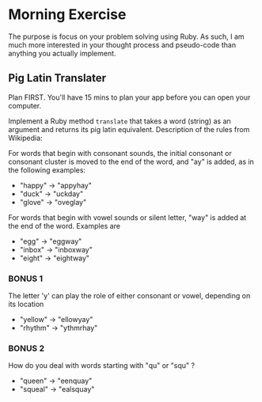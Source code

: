 # Morning Exercise

The purpose is focus on your problem solving using Ruby. As such, I am much more interested in your thought process and pseudo-code than anything you actually implement.

## Pig Latin Translater

Plan FIRST. You'll have 15 mins to plan your app before you can open your computer.

Implement a Ruby method `translate` that takes a word (string) as an argument and returns its pig latin equivalent. Description of the rules from Wikipedia:

For words that begin with consonant sounds, the initial consonant or consonant cluster is moved to the end of the word, and "ay" is added, as in the following examples:

* "happy" → "appyhay"
* "duck" → "uckday"
* "glove" → "oveglay"

For words that begin with vowel sounds or silent letter, "way" is added at the end of the word. Examples are

* "egg" → "eggway"
* "inbox" → "inboxway"
* "eight" → "eightway"

### BONUS 1

The letter 'y' can play the role of either consonant or vowel, depending on its location

* "yellow" → "ellowyay"
* "rhythm" → "ythmrhay"

### BONUS 2

How do you deal with words starting with "qu" or "squ" ?

* "queen" → "eenquay"
* "squeal" → "ealsquay"